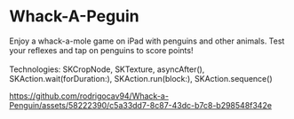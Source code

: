 # Whack-A-Peguin

Enjoy a whack-a-mole game on iPad with penguins and other animals. Test your reflexes and tap on penguins to score points!<br><br>
Technologies: SKCropNode, SKTexture, asyncAfter(), SKAction.wait(forDuration:), SKAction.run(block:), SKAction.sequence() 

https://github.com/rodrigocav94/Whack-a-Penguin/assets/58222390/c5a33dd7-8c87-43dc-b7c8-b298548f342e

